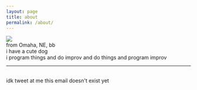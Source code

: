 ```yaml
---
layout: page
title: about
permalink: /about/
---
```


<img class="col one right circle-crop" src="/img/prof_pic.jpg">

<br/>
from Omaha, NE, bb
<br/> i have a cute dog
<br/> i program things and do improv and do things and program improv


<br/>
<hr/>
<br/>
<span class="contacticon center">
	<a href="/img/resume.pdf" target="_blank"><i class="fa fa-asterisk hover-fade is-hover-invert is-color-{% cycle 1, 2, 3, 4, 5, 6 %}"></i></a>
	<a href="https://news.ycombinator.com/user?id=pricecomstock" target="_blank"><i class="fab fa-hacker-news-square hover-fade is-hover-invert is-color-{% cycle 1, 2, 3, 4, 5, 6 %}"></i></a>
	<a href="https://github.com/pricecomstock" target="_blank"><i class="fab fa-github-square hover-fade is-hover-invert is-color-{% cycle 1, 2, 3, 4, 5, 6 %}"></i></a>
	<a href="https://www.linkedin.com/in/price-comstock-b44743117/" target="_blank"><i class="fab fa-linkedin hover-fade is-hover-invert is-color-{% cycle 1, 2, 3, 4, 5, 6 %}"></i></a>
	<!-- <a href="http://tumblr.com" target="_blank"><i class="fa fa-tumblr-square hover-fade is-hover-invert is-color-{ cycle 1, 2, 3, 4, 5, 6 %}"></i></a> -->
	<a href="https://twitter.com/price_comstock" target="_blank"><i class="fab fa-twitter-square hover-fade is-hover-invert is-color-{% cycle 1, 2, 3, 4, 5, 6 %}"></i></a>
	<a href="mailto:price@pricecomstock.com"><i class="fa fa-envelope-square hover-fade is-hover-invert is-color-{% cycle 1, 2, 3, 4, 5, 6 %}"></i></a>
</span>

<div class="col three caption">
	idk tweet at me this email doesn't exist yet
</div>

